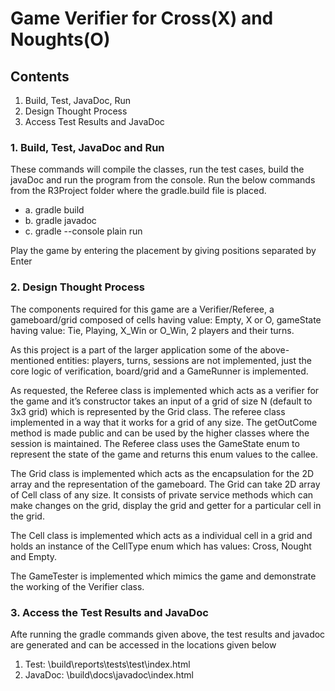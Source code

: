 # **Game Verifier for Cross(X) and Noughts(O)**

## Contents

1.	Build, Test, JavaDoc, Run
2.	Design Thought Process
3.	Access Test Results and JavaDoc

### **1.	Build, Test, JavaDoc and Run**
These commands will compile the classes, run the test cases, build the javaDoc and run the program from the console.  Run the below commands from the R3Project folder where the gradle.build file is placed.

* a.	gradle build
* b.	gradle javadoc
* c.	gradle --console plain run 

Play the game by entering the placement by giving positions separated by Enter

### **2.	Design Thought Process**

The components required for this game are a Verifier/Referee, a gameboard/grid composed of cells having value: Empty, X or O, gameState having value: Tie, Playing, X_Win or O_Win, 2 players and their turns. 

As this project is a part of the larger application some of the above-mentioned entities: players, turns, sessions are not implemented, just the core logic of verification, board/grid and a GameRunner is implemented. 

As requested, the Referee class is implemented which acts as a verifier for the game and it’s constructor takes an input of a grid of size N (default to 3x3 grid) which is represented by the Grid class. The referee class implemented in a way that it works for a grid of any size. The getOutCome method is made public and can be used by the higher classes where the session is maintained. The Referee class uses the GameState enum to represent the state of the game and returns this enum values to the callee.

The Grid class is implemented which acts as the encapsulation for the 2D array and the representation of the gameboard. The Grid can take 2D array of Cell class of any size. It consists of private service methods which can make changes on the grid, display the grid and getter for a particular cell in the grid.

The Cell class is implemented which acts as a individual cell in a grid and holds an instance of the CellType enum which has values: Cross, Nought and Empty.

The GameTester is implemented which mimics the game and demonstrate the working of the Verifier class.

### **3.	Access the Test Results and JavaDoc**
Afte running the gradle commands given above, the test results and javadoc are generated and can be accessed in the locations given below
1.	Test: \build\reports\tests\test\index.html
2.	JavaDoc: \build\docs\javadoc\index.html

